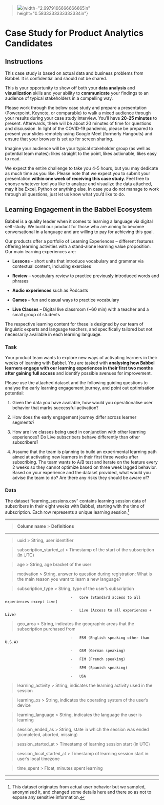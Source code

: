 > ![](media/image1.png){width="2.6979166666666665in"
> height="0.5833333333333334in"}

Case Study for Product Analytics Candidates
===========================================

Instructions
------------

This case study is based on actual data and business problems from
Babbel. It is confidential and should not be shared.

This is your opportunity to show off both your **data analysis** and
**visualization** skills and your ability to **communicate** your
findings to an audience of typical stakeholders in a compelling way.

Please work through the below case study and prepare a presentation
(Powerpoint, Keynote, or comparable) to walk a mixed audience through
your results during your case study interview. You’ll have **20-25
minutes** to present. Afterwards, there will be about 20 minutes of time
for questions and discussion. In light of the COVID-19 pandemic, please
be prepared to present your slides remotely using Google Meet (formerly
Hangouts) and ensure that your browser is set up for screen sharing.

Imagine your audience will be your typical stakeholder group (as well as
potential team mates): likes straight to the point, likes actionable,
likes easy to read.

We expect the entire challenge to take you 4-5 hours, but you may
dedicate as much time as you like. Please note that we expect you to
submit your presentation **within one week of receiving this case
study**. Feel free to choose whatever tool you like to analyze and
visualize the data attached, may it be Excel, Python or anything else.
In case you do not manage to work through all questions, just let us
know what you’d like to do.

Learning Engagement in the Babbel Ecosystem
-------------------------------------------

Babbel is a quality leader when it comes to learning a language via
digital self-study. We build our product for those who are aiming to
become conversational in a language and are willing to pay for achieving
this goal.

Our products offer a portfolio of Learning Experiences – different
features offering learning activities with a stand-alone learning value
proposition. Our main learning experiences are:

-   **Lessons** – short units that introduce vocabulary and grammar via
    contextual content, including exercises

-   **Review** – vocabulary review to practice previously introduced
    words and phrases

-   **Audio experiences** such as Podcasts

-   **Games** – fun and casual ways to practice vocabulary

-   **Live Classes** – Digital live classroom (\~60 min) with a teacher
    and a small group of students

The respective learning content for these is designed by our team of
linguistic experts and language teachers, and specifically tailored but
not necessarily available in each learning language.

### Task

Your product team wants to explore new ways of activating learners in
their weeks of learning with Babbel. You are tasked with **analysing how
Babbel learners engage with our learning experiences in their first two
months after gaining full access** and identify possible avenues for
improvement.

Please use the attached dataset and the following guiding questions to
analyse the early learning engagement journey, and point out
optimisation potential:

1.  Given the data you have available, how would you operationalise user
    behavior that marks successful activation?

2.  How does the early engagement journey differ across learner
    segments?

3.  How are live classes being used in conjunction with other learning
    experiences? Do Live subscribers behave differently than other
    subscribers?

4.  Assume that the team is planning to build an experimental learning
    path aimed at activating new learners in their first three weeks
    after subscribing. The team wants to A/B test and iterate on the
    feature every 2 weeks so they cannot optimize based on three week
    lagged behavior. Based on your experience and the dataset provided,
    what would you advise the team to do? Are there any risks they
    should be aware of?

### Data

The dataset “learning\_sessions.csv” contains learning session data of
subscribers in their eight weeks with Babbel, starting with the time of
subscription. Each row represents a unique learning session.[^1]

  ---------------------------------------------------------------------------------------------------------------------------------------------------
  > **Column name**               > **Definitions**
  ------------------------------- ------------------------------------------------------------------------------------------------------------- -----
  > uuid                          > String, user identifier

  > subscription\_started\_at     > Timestamp of the start of the subscription (in UTC)

  > age                           > String, age bracket of the user

  > motivation                    > String, answer to question during registration: What is the main reason you want to learn a new language?

  > subscription\_type            > String, type of the user’s subscription
                                  
                                  -   Core (Standard access to all experiences except Live)
                                  
                                  -   Live (Access to all experiences + Live)
                                  

  > geo\_area                     > String, indicates the geographic areas that the subscription purchased from
                                  
                                  -   ESM (English speaking other than U.S.A)
                                  
                                  -   GSM (German speaking)
                                  
                                  -   FIM (French speaking)
                                  
                                  -   SPM (Spanish speaking)
                                  
                                  -   USA
                                  

  > learning\_activity            > String, indicates the learning activity used in the session

  > learning\_os                  > String, indicates the operating system of the user’s device

  > learning\_language            > String, indicates the language the user is learning

  > session\_ended\_as            > String, state in which the session was ended (completed, aborted, missing)

  > session\_started\_at          > Timestamp of learning session start (in UTC)

  > session\_local\_started\_at   > Timestamp of learning session start in user’s local timezone

  > time\_spent                   > Float, minutes spent learning
  ---------------------------------------------------------------------------------------------------------------------------------------------------

[^1]: This dataset originates from actual user behavior but we sampled,
    anonymised it, and changed some details here and there so as not to
    expose any sensitive information.
